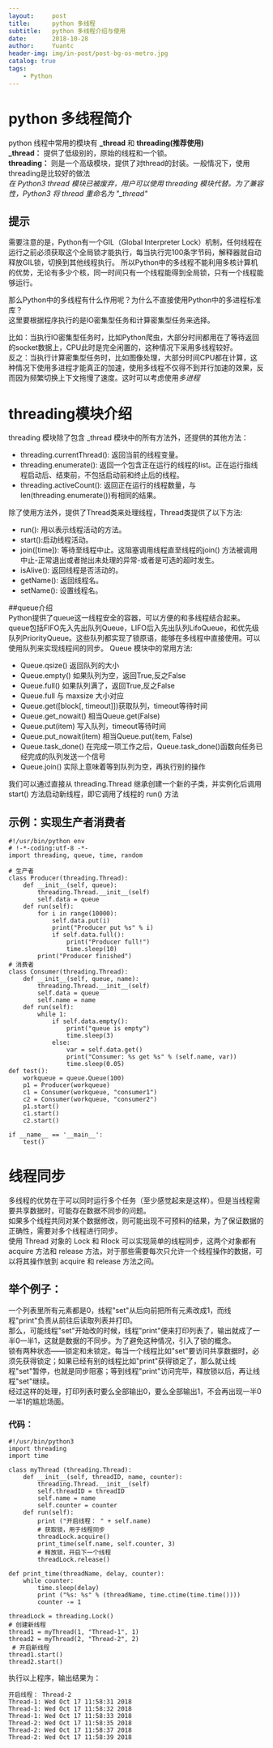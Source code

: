 ```yaml
---
layout:     post
title:      python 多线程
subtitle:   python 多线程介绍与使用
date:       2018-10-28
author:     Yuantc
header-img: img/in-post/post-bg-os-metro.jpg
catalog: true
tags:
    - Python
---
```


# python 多线程简介
python 线程中常用的模块有 **_thread** 和 **threading(推荐使用)**    
**_thread：** 提供了低级别的，原始的线程和一个锁。    
**threading：** 则是一个高级模块，提供了对thread的封装。一般情况下，使用threading是比较好的做法    
*在 Python3 thread 模块已被废弃，用户可以使用 threading 模块代替。为了兼容性，Python3 将 thread 重命名为 "_thread"*

## 提示
需要注意的是，Python有一个GIL（Global Interpreter Lock）机制，任何线程在运行之前必须获取这个全局锁才能执行，每当执行完100条字节码，解释器就自动释放GIL锁，切换到其他线程执行。
所以Python中的多线程不能利用多核计算机的优势，无论有多少个核，同一时间只有一个线程能得到全局锁，只有一个线程能够运行。

那么Python中的多线程有什么作用呢？为什么不直接使用Python中的多进程标准库？        
这里要根据程序执行的是IO密集型任务和计算密集型任务来选择。
    
比如：当执行IO密集型任务时，比如Python爬虫，大部分时间都用在了等待返回的socket数据上，CPU此时是完全闲置的，这种情况下采用多线程较好。  
反之：当执行计算密集型任务时，比如图像处理，大部分时间CPU都在计算，这种情况下使用多进程才能真正的加速，使用多线程不仅得不到并行加速的效果，反而因为频繁切换上下文拖慢了速度。这时可以考虑使用*多进程*


# threading模块介绍
threading 模块除了包含 _thread 模块中的所有方法外，还提供的其他方法：
+ threading.currentThread(): 返回当前的线程变量。
+ threading.enumerate(): 返回一个包含正在运行的线程的list。正在运行指线程启动后、结束前，不包括启动前和终止后的线程。
+ threading.activeCount(): 返回正在运行的线程数量，与len(threading.enumerate())有相同的结果。

除了使用方法外，提供了Thread类来处理线程，Thread类提供了以下方法:
+ run(): 用以表示线程活动的方法。
+ start():启动线程活动。
+ join([time]): 等待至线程中止。这阻塞调用线程直至线程的join() 方法被调用中止-正常退出或者抛出未处理的异常-或者是可选的超时发生。
+ isAlive(): 返回线程是否活动的。
+ getName(): 返回线程名。
+ setName(): 设置线程名。

##queue介绍  
Python提供了queue这一线程安全的容器，可以方便的和多线程结合起来。 queue包括FIFO先入先出队列Queue，LIFO后入先出队列LifoQueue，和优先级队列PriorityQueue。这些队列都实现了锁原语，能够在多线程中直接使用。可以使用队列来实现线程间的同步。
Queue 模块中的常用方法:
+ Queue.qsize() 返回队列的大小
+ Queue.empty() 如果队列为空，返回True,反之False
+ Queue.full() 如果队列满了，返回True,反之False
+ Queue.full 与 maxsize 大小对应
+ Queue.get([block[, timeout]])获取队列，timeout等待时间
+ Queue.get_nowait() 相当Queue.get(False)
+ Queue.put(item) 写入队列，timeout等待时间
+ Queue.put_nowait(item) 相当Queue.put(item, False)
+ Queue.task_done() 在完成一项工作之后，Queue.task_done()函数向任务已经完成的队列发送一个信号
+ Queue.join() 实际上意味着等到队列为空，再执行别的操作

我们可以通过直接从 threading.Thread 继承创建一个新的子类，并实例化后调用 start() 方法启动新线程，即它调用了线程的 run() 方法
## 示例：实现生产者消费者
```
#!/usr/bin/python env
# !-*-coding:utf-8 -*-
import threading, queue, time, random

# 生产者
class Producer(threading.Thread):
    def __init__(self, queue):
        threading.Thread.__init__(self)
        self.data = queue
    def run(self):
        for i in range(10000):
            self.data.put(i)
            print("Producer put %s" % i)
            if self.data.full():
                print("Producer full!")
                time.sleep(10)
        print("Producer finished")
# 消费者
class Consumer(threading.Thread):
    def __init__(self, queue, name):
        threading.Thread.__init__(self)
        self.data = queue
        self.name = name
    def run(self):
        while 1:
            if self.data.empty():
                print("queue is empty")
                time.sleep(3)
            else:
                var = self.data.get()
                print("Consumer: %s get %s" % (self.name, var))
                time.sleep(0.05)
def test():
    workqueue = queue.Queue(100)
    p1 = Producer(workqueue)
    c1 = Consumer(workqueue, "consumer1")
    c2 = Consumer(workqueue, "consumer2")
    p1.start()
    c1.start()
    c2.start()

if __name__ == '__main__':
    test()
```
# 线程同步
多线程的优势在于可以同时运行多个任务（至少感觉起来是这样）。但是当线程需要共享数据时，可能存在数据不同步的问题。     
如果多个线程共同对某个数据修改，则可能出现不可预料的结果，为了保证数据的正确性，需要对多个线程进行同步。   
使用 Thread 对象的 Lock 和 Rlock 可以实现简单的线程同步，这两个对象都有 acquire 方法和 release 方法，对于那些需要每次只允许一个线程操作的数据，可以将其操作放到 acquire 和 release 方法之间。
## 举个例子：
  
一个列表里所有元素都是0，线程"set"从后向前把所有元素改成1，而线程"print"负责从前往后读取列表并打印。      
那么，可能线程"set"开始改的时候，线程"print"便来打印列表了，输出就成了一半0一半1，这就是数据的不同步。为了避免这种情况，引入了锁的概念。        
锁有两种状态——锁定和未锁定。每当一个线程比如"set"要访问共享数据时，必须先获得锁定；如果已经有别的线程比如"print"获得锁定了，那么就让线程"set"暂停，也就是同步阻塞；等到线程"print"访问完毕，释放锁以后，再让线程"set"继续。    
经过这样的处理，打印列表时要么全部输出0，要么全部输出1，不会再出现一半0一半1的尴尬场面。

### 代码：
```
#!/usr/bin/python3
import threading
import time

class myThread (threading.Thread):
    def __init__(self, threadID, name, counter):
        threading.Thread.__init__(self)
        self.threadID = threadID
        self.name = name
        self.counter = counter
    def run(self):
        print ("开启线程： " + self.name)
        # 获取锁，用于线程同步
        threadLock.acquire()
        print_time(self.name, self.counter, 3)
        # 释放锁，开启下一个线程
        threadLock.release()

def print_time(threadName, delay, counter):
    while counter:
        time.sleep(delay)
        print ("%s: %s" % (threadName, time.ctime(time.time())))
        counter -= 1

threadLock = threading.Lock()
# 创建新线程
thread1 = myThread(1, "Thread-1", 1)
thread2 = myThread(2, "Thread-2", 2)
 # 开启新线程
thread1.start()
thread2.start()
``` 
执行以上程序，输出结果为：
```
开启线程： Thread-2
Thread-1: Wed Oct 17 11:58:31 2018
Thread-1: Wed Oct 17 11:58:32 2018
Thread-1: Wed Oct 17 11:58:33 2018
Thread-2: Wed Oct 17 11:58:35 2018
Thread-2: Wed Oct 17 11:58:37 2018
Thread-2: Wed Oct 17 11:58:39 2018
``` 